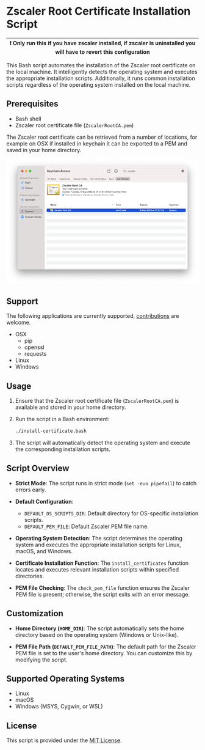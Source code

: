 # Zscaler Root Certificate Installation Script

| :exclamation:  Only run this if you have zscaler installed, if zscaler is uninstalled you will have to revert this configuration   |
|------------------------------------------------------------------------------------------------------------------------------------|

This Bash script automates the installation of the Zscaler root certificate on the local machine. It intelligently detects the operating system and executes the appropriate installation scripts. Additionally, it runs common installation scripts regardless of the operating system installed on the local machine.

## Prerequisites

- Bash shell
- Zscaler root certificate file (`ZscalerRootCA.pem`)

The Zscaler root certificate can be retrieved from a number of locations, for example on OSX if installed in keychain it can be exported to a PEM and saved in your home directory.

![Zscaler in keychain](./images/osx-keychain-zscaler-certificate.png)

## Support

The following applications are currently supported, [contributions](./CONTRIBUTING.md) are welcome.

- OSX
  - pip
  - openssl
  - requests
- Linux
- Windows

## Usage

1. Ensure that the Zscaler root certificate file (`ZscalerRootCA.pem`) is available and stored in your home directory.

2. Run the script in a Bash environment:

    ```bash
    ./install-certificate.bash
    ```

3. The script will automatically detect the operating system and execute the corresponding installation scripts.

## Script Overview

- **Strict Mode**: The script runs in strict mode (`set -euo pipefail`) to catch errors early.

- **Default Configuration**:
  - `DEFAULT_OS_SCRIPTS_DIR`: Default directory for OS-specific installation scripts.
  - `DEFAULT_PEM_FILE`: Default Zscaler PEM file name.

- **Operating System Detection**: The script determines the operating system and executes the appropriate installation scripts for Linux, macOS, and Windows.

- **Certificate Installation Function**: The `install_certificates` function locates and executes relevant installation scripts within specified directories.

- **PEM File Checking**: The `check_pem_file` function ensures the Zscaler PEM file is present; otherwise, the script exits with an error message.

## Customization

- **Home Directory (`HOME_DIR`)**: The script automatically sets the home directory based on the operating system (Windows or Unix-like).

- **PEM File Path (`DEFAULT_PEM_FILE_PATH`)**: The default path for the Zscaler PEM file is set to the user's home directory. You can customize this by modifying the script.

## Supported Operating Systems

- Linux
- macOS
- Windows (MSYS, Cygwin, or WSL)

## License

This script is provided under the [MIT License](LICENSE).
